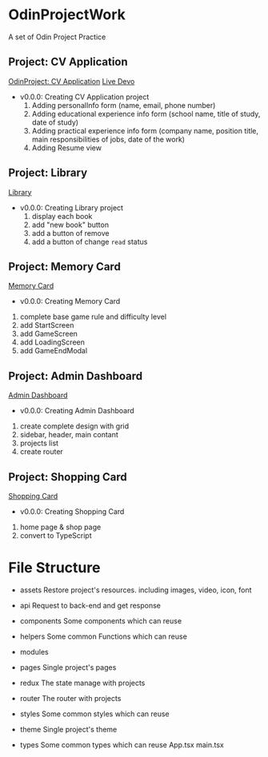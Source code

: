 # OdinProjectWork
A set of Odin Project Practice

## Project: CV Application
[OdinProject: CV Application](https://www.theodinproject.com/lessons/node-path-react-new-cv-application)
[Live Devo]()
- v0.0.0: Creating CV Application project
  1. Adding personalInfo form (name, email, phone number)
  2. Adding educational experience info form (school name, title of study, date of study)
  3. Adding practical experience info form (company name, position title, main responsibilities of jobs, date of the work)
  3. Adding Resume view

## Project: Library
[Library]()
- v0.0.0: Creating Library project
  1. display each book
  2. add "new book" button
  3. add a button of remove
  4. add a button of change `read` status

## Project: Memory Card
[Memory Card](https://www.theodinproject.com/lessons/node-path-react-new-memory-card)
- v0.0.0: Creating Memory Card
1. complete base game rule and difficulty level
2. add StartScreen
3. add GameScreen
4. add LoadingScreen
5. add GameEndModal

## Project: Admin Dashboard
[Admin Dashboard](https://www.theodinproject.com/lessons/node-path-intermediate-html-and-css-admin-dashboard)
- v0.0.0: Creating Admin Dashboard
1. create complete design with grid
2. sidebar, header, main contant
3. projects list
4. create router

## Project: Shopping Card
[Shopping Card](https://www.theodinproject.com/lessons/node-path-react-new-shopping-cart)
- v0.0.0: Creating Shopping Card
1. home page & shop page
2. convert to TypeScript

# File Structure
- assets
  Restore project's resources. including images, video, icon, font
- api
  Request to back-end and get response
- components
  Some components which can reuse
- helpers
  Some common Functions which can reuse
- modules
  
- pages
  Single project's pages
- redux
  The state manage with projects
- router
  The router with projects
- styles
  Some common styles which can reuse
- theme
  Single project's theme
- types
  Some common types which can reuse
App.tsx
main.tsx